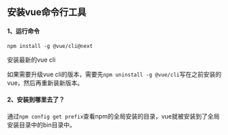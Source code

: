 ## 安装vue命令行工具



#### 1、运行命令

```shell
npm install -g @vue/cli@next
```

安装最新的vue cli



如果需要升级vue cli的版本，需要先`npm uninstall -g @vue/cli`写在之前安装的vue，然后再重新装新版本。



#### 2、安装到哪里去了？

通过`npm config get prefix`查看npm的全局安装的目录，vue就被安装到了全局安装目录中的bin目录中。

